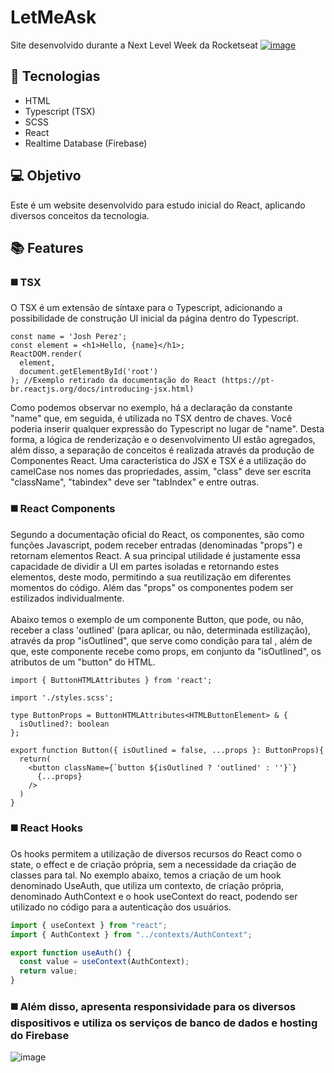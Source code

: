 # LetMeAsk

Site desenvolvido durante a Next Level Week da Rocketseat
<a href="https://letmeask-b0622.web.app/">![image](https://user-images.githubusercontent.com/48057126/131685794-1c95f6a4-dcd5-49bc-9b8d-983f955babdf.png)</a>

## 🚀 Tecnologias

<ul>
  <li>HTML</li>
  <li>Typescript (TSX)</li>
  <li>SCSS</li>
  <li>React</li>
  <li>Realtime Database (Firebase)</li>
</ul>

## 💻 Objetivo

Este é um website desenvolvido para estudo inicial do React, aplicando diversos conceitos da tecnologia.

## 📚 Features

### ◼️ TSX

O TSX é um extensão de síntaxe para o Typescript, adicionando a possibilidade de construção UI inicial da página dentro do Typescript.

```tsx
const name = 'Josh Perez';
const element = <h1>Hello, {name}</h1>;
ReactDOM.render(
  element,
  document.getElementById('root')
); //Exemplo retirado da documentação do React (https://pt-br.reactjs.org/docs/introducing-jsx.html)
```
  Como podemos observar no exemplo, há a declaração da constante "name" que, em seguida, é utilizada no TSX dentro de chaves. Você poderia inserir qualquer expressão do Typescript no lugar de "name". Desta forma, a lógica de renderização e o desenvolvimento UI estão agregados, além disso, a separação de conceitos é realizada através da produção de Componentes React. Uma característica do JSX e TSX é a utilização do camelCase nos nomes das propriedades, assim, "class" deve ser escrita "className", "tabindex" deve ser "tabIndex" e entre outras.

### ◼️ React Components

Segundo a documentação oficial do React, os componentes, são como funções Javascript, podem receber entradas (denominadas "props") e retornam elementos React. A sua principal utilidade é justamente essa capacidade de dividir a UI em partes isoladas e retornando estes elementos, deste modo, permitindo a sua reutilização em diferentes momentos do código. Além das "props" os componentes podem ser estilizados individualmente. <br><br>Abaixo temos o exemplo de um componente Button, que pode, ou não, receber a class 'outlined' (para aplicar, ou não, determinada estilização), através da prop "isOutlined", que serve como condição para tal , além de que, este componente recebe como props, em conjunto da "isOutlined", os atributos de um "button" do HTML.

```tsx
import { ButtonHTMLAttributes } from 'react';

import './styles.scss';

type ButtonProps = ButtonHTMLAttributes<HTMLButtonElement> & {
  isOutlined?: boolean
};

export function Button({ isOutlined = false, ...props }: ButtonProps){
  return(
    <button className={`button ${isOutlined ? 'outlined' : ''}`}
      {...props}
    />
  )
}
```

### ◼️ React Hooks

Os hooks permitem a utilização de diversos recursos do React como o state, o effect e de criação própria, sem a necessidade da criação de classes para tal. No exemplo abaixo, temos a criação de um hook denominado UseAuth, que utiliza um contexto, de criação própria, denominado AuthContext e o hook useContext do react, podendo ser utilizado no código para a autenticação dos usuários.
```js
import { useContext } from "react";
import { AuthContext } from "../contexts/AuthContext";

export function useAuth() {
  const value = useContext(AuthContext);
  return value;
}
```

### ◼️ Além disso, apresenta responsividade para os diversos dispositivos e utiliza os serviços de banco de dados e hosting do Firebase

![image](https://user-images.githubusercontent.com/48057126/131711105-36f1a79e-befb-49e6-8626-f6abd4f845ca.png)
